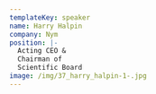 ```yaml
---
templateKey: speaker
name: Harry Halpin
company: Nym
position: |-
  Acting CEO &  
  Chairman of  
  Scientific Board
image: /img/37_harry_halpin-1-.jpg
---
```


